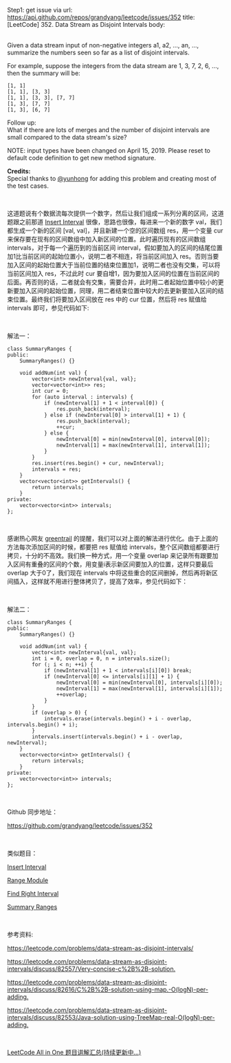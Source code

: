 Step1: get issue via url: https://api.github.com/repos/grandyang/leetcode/issues/352 
 title:[LeetCode] 352. Data Stream as Disjoint Intervals 
 body:  
  

Given a data stream input of non-negative integers a1, a2, ..., an, ..., summarize the numbers seen so far as a list of disjoint intervals.

For example, suppose the integers from the data stream are 1, 3, 7, 2, 6, ..., then the summary will be:
    
    
    [1, 1]
    [1, 1], [3, 3]
    [1, 1], [3, 3], [7, 7]
    [1, 3], [7, 7]
    [1, 3], [6, 7]
    

Follow up:  
What if there are lots of merges and the number of disjoint intervals are small compared to the data stream's size?

NOTE: input types have been changed on April 15, 2019. Please reset to default code definition to get new method signature.

**Credits:**  
Special thanks to [@yunhong](https://discuss.leetcode.com/user/yunhong) for adding this problem and creating most of the test cases.

 

这道题说有个数据流每次提供一个数字，然后让我们组成一系列分离的区间，这道题跟之前那道 [Insert Interval](http://www.cnblogs.com/grandyang/p/4367569.html) 很像，思路也很像，每进来一个新的数字 val，我们都生成一个新的区间 [val, val]，并且新建一个空的区间数组 res，用一个变量 cur 来保存要在现有的区间数组中加入新区间的位置。此时遍历现有的区间数组 intervals，对于每一个遍历到的当前区间 interval，假如要加入的区间的结尾位置加1比当前区间的起始位置小，说明二者不相连，将当前区间加入 res。否则当要加入区间的起始位置大于当前位置的结束位置加1，说明二者也没有交集，可以将当前区间加入 res，不过此时 cur 要自增1，因为要加入区间的位置在当前区间的后面。再否则的话，二者就会有交集，需要合并，此时用二者起始位置中较小的更新要加入区间的起始位置，同理，用二者结束位置中较大的去更新要加入区间的结束位置。最终我们将要加入区间放在 res 中的 cur 位置，然后将 res 赋值给 intervals 即可，参见代码如下:

 

解法一：
    
    
    class SummaryRanges {
    public:
        SummaryRanges() {}
        
        void addNum(int val) {
            vector<int> newInterval{val, val};
            vector<vector<int>> res;
            int cur = 0;
            for (auto interval : intervals) {
                if (newInterval[1] + 1 < interval[0]) {
                    res.push_back(interval);
                } else if (newInterval[0] > interval[1] + 1) {
                    res.push_back(interval);
                    ++cur;
                } else {
                    newInterval[0] = min(newInterval[0], interval[0]);
                    newInterval[1] = max(newInterval[1], interval[1]);
                }
            }
            res.insert(res.begin() + cur, newInterval);
            intervals = res;
        }
        vector<vector<int>> getIntervals() {
            return intervals;
        }
    private:
        vector<vector<int>> intervals;
    };

 

感谢热心网友 [greentrail](https://www.cnblogs.com/grandyang/p/5548284.html#4177034) 的提醒，我们可以对上面的解法进行优化。由于上面的方法每次添加区间的时候，都要把 res 赋值给 intervals，整个区间数组都要进行拷贝，十分的不高效。我们换一种方式，用一个变量 overlap 来记录所有跟要加入区间有重叠的区间的个数，用变量i表示新区间要加入的位置，这样只要最后 overlap 大于0了，我们现在 intervals 中将这些重合的区间删掉，然后再将新区间插入，这样就不用进行整体拷贝了，提高了效率，参见代码如下：

 

解法二：
    
    
    class SummaryRanges {
    public:
        SummaryRanges() {}
        
        void addNum(int val) {
            vector<int> newInterval{val, val};
            int i = 0, overlap = 0, n = intervals.size();
            for (; i < n; ++i) {
                if (newInterval[1] + 1 < intervals[i][0]) break; 
                if (newInterval[0] <= intervals[i][1] + 1) {
                    newInterval[0] = min(newInterval[0], intervals[i][0]);
                    newInterval[1] = max(newInterval[1], intervals[i][1]);
                    ++overlap;
                }
            }
            if (overlap > 0) {
                intervals.erase(intervals.begin() + i - overlap, intervals.begin() + i);
            }
            intervals.insert(intervals.begin() + i - overlap, newInterval);
        }
        vector<vector<int>> getIntervals() {
            return intervals;
        }
    private:
        vector<vector<int>> intervals;
    };

 

Github 同步地址：

<https://github.com/grandyang/leetcode/issues/352>

 

类似题目：

[Insert Interval](http://www.cnblogs.com/grandyang/p/4367569.html)

[Range Module](http://www.cnblogs.com/grandyang/p/8586531.html)

[Find Right Interval](http://www.cnblogs.com/grandyang/p/6018581.html) 

[Summary Ranges](http://www.cnblogs.com/grandyang/p/4603555.html)

 

参考资料:

<https://leetcode.com/problems/data-stream-as-disjoint-intervals/>

<https://leetcode.com/problems/data-stream-as-disjoint-intervals/discuss/82557/Very-concise-c%2B%2B-solution.>

<https://leetcode.com/problems/data-stream-as-disjoint-intervals/discuss/82616/C%2B%2B-solution-using-map.-O(logN)-per-adding.>

<https://leetcode.com/problems/data-stream-as-disjoint-intervals/discuss/82553/Java-solution-using-TreeMap-real-O(logN)-per-adding.>

 

[LeetCode All in One 题目讲解汇总(持续更新中...)](http://www.cnblogs.com/grandyang/p/4606334.html)
